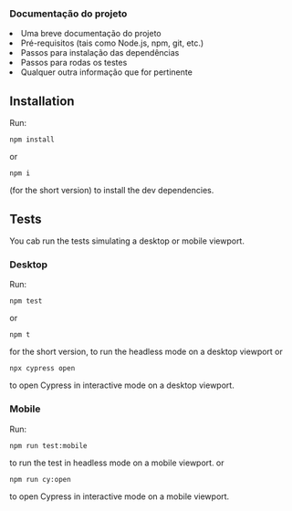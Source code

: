 ### Documentação do projeto

<li>Uma breve documentação do projeto</li>
<li>Pré-requisitos (tais como Node.js, npm, git, etc.)</li>
<li>Passos para instalação das dependências</li>
<li>Passos para rodas os testes</li>
<li>Qualquer outra informação que for pertinente</li>

## Installation

Run:

```
npm install
```
or
```
npm i
```
(for the short version) to install the dev dependencies.

## Tests

You cab run the tests simulating a desktop or mobile viewport.

### Desktop

Run:

```
npm test
```
or
```
npm t
```
for the short version, to run the headless mode on a desktop viewport
or
```
npx cypress open
```
to open Cypress in interactive mode on a desktop viewport.

### Mobile

Run:
```
npm run test:mobile
```
to run the test in headless mode on a mobile viewport.
or
```
npm run cy:open
```
to open Cypress in interactive mode on a mobile viewport.
